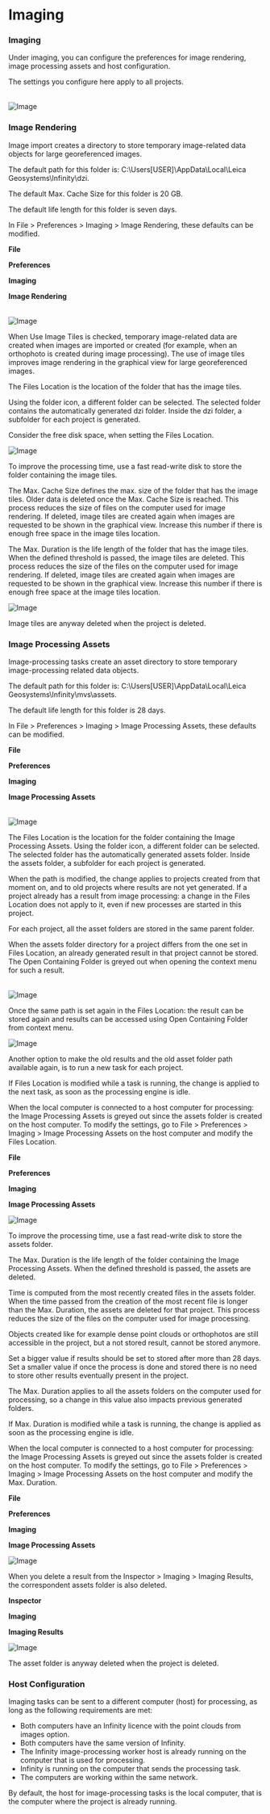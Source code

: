# Imaging

### Imaging

Under imaging, you can configure the preferences for image rendering, image processing assets and host configuration.

The settings you configure here apply to all projects.

|  |  |
| --- | --- |

![Image](graphics/00826953.jpg)

### Image Rendering

Image import creates a directory to store temporary image-related data objects for large georeferenced images.

The default path for this folder is: C:\Users\[USER]\AppData\Local\Leica Geosystems\Infinity\dzi\.

The default Max. Cache Size for this folder is 20 GB.

The default life length for this folder is seven days.

In File > Preferences > Imaging > Image Rendering, these defaults can be modified.

**File**

**Preferences**

**Imaging**

**Image Rendering**

|  |  |
| --- | --- |

![Image](graphics/00825895.jpg)

When Use Image Tiles is checked, temporary image-related data are created when images are imported or created (for example, when an orthophoto is created during image processing). The use of image tiles improves image rendering in the graphical view for large georeferenced images.

The Files Location is the location of the folder that has the image tiles.

Using the folder icon, a different folder can be selected. The selected folder contains the automatically generated dzi folder. Inside the dzi folder, a subfolder for each project is generated.

Consider the free disk space, when setting the Files Location.

![Image](./data/icons/note.gif)

To improve the processing time, use a fast read-write disk to store the folder containing the image tiles.

The Max. Cache Size defines the max. size of the folder that has the image tiles. Older data is deleted once the Max. Cache Size is reached. This process reduces the size of files on the computer used for image rendering. If deleted, image tiles are created again when images are requested to be shown in the graphical view. Increase this number if there is enough free space in the image tiles location.

The Max. Duration is the life length of the folder that has the image tiles. When the defined threshold is passed, the image tiles are deleted. This process reduces the size of the files on the computer used for image rendering. If deleted, image tiles are created again when images are requested to be shown in the graphical view. Increase this number if there is enough free space at the image tiles location.

![Image](./data/icons/note.gif)

Image tiles are anyway deleted when the project is deleted.

### Image Processing Assets

Image-processing tasks create an asset directory to store temporary image-processing related data objects.

The default path for this folder is: C:\Users\[USER]\AppData\Local\Leica Geosystems\Infinity\mvs\assets\.

The default life length for this folder is 28 days.

In File > Preferences > Imaging > Image Processing Assets, these defaults can be modified.

**File**

**Preferences**

**Imaging**

**Image Processing Assets**

|  |  |
| --- | --- |

![Image](graphics/00825570.jpg)

The Files Location is the location for the folder containing the Image Processing Assets. Using the folder icon, a different folder can be selected. The selected folder has the automatically generated assets folder. Inside the assets folder, a subfolder for each project is generated.

When the path is modified, the change applies to projects created from that moment on, and to old projects where results are not yet generated. If a project already has a result from image processing: a change in the Files Location does not apply to it, even if new processes are started in this project.

For each project, all the asset folders are stored in the same parent folder.

When the assets folder directory for a project differs from the one set in Files Location, an already generated result in that project cannot be stored. The Open Containing Folder is greyed out when opening the context menu for such a result.

|  |  |
| --- | --- |

![Image](graphics/00825573.jpg)

Once the same path is set again in the Files Location: the result can be stored again and results can be accessed using Open Containing Folder from context menu.

![Image](./data/icons/note.gif)

Another option to make the old results and the old asset folder path available again, is to run a new task for each project.

If Files Location is modified while a task is running, the change is applied to the next task, as soon as the processing engine is idle.

When the local computer is connected to a host computer for processing: the Image Processing Assets is greyed out since the assets folder is created on the host computer. To modify the settings, go to File > Preferences > Imaging > Image Processing Assets on the host computer and modify the Files Location.

**File**

**Preferences**

**Imaging**

**Image Processing Assets**

![Image](./data/icons/note.gif)

To improve the processing time, use a fast read-write disk to store the assets folder.

The Max. Duration is the life length of the folder containing the Image Processing Assets. When the defined threshold is passed, the assets are deleted.

Time is computed from the most recently created files in the assets folder. When the time passed from the creation of the most recent file is longer than the Max. Duration, the assets are deleted for that project. This process reduces the size of the files on the computer used for image processing.

Objects created like for example dense point clouds or orthophotos are still accessible in the project, but a not stored result, cannot be stored anymore.

Set a bigger value if results should be set to stored after more than 28 days. Set a smaller value if once the process is done and stored there is no need to store other results eventually present in the project.

The Max. Duration applies to all the assets folders on the computer used for processing, so a change in this value also impacts previous generated folders.

If Max. Duration is modified while a task is running, the change is applied as soon as the processing engine is idle.

When the local computer is connected to a host computer for processing: the Image Processing Assets is greyed out since the assets folder is created on the host computer. To modify the settings, go to File > Preferences > Imaging > Image Processing Assets on the host computer and modify the Max. Duration.

**File**

**Preferences**

**Imaging**

**Image Processing Assets**

![Image](./data/icons/note.gif)

When you delete a result from the Inspector > Imaging > Imaging Results, the correspondent assets folder is also deleted.

**Inspector**

**Imaging**

**Imaging Results**

![Image](./data/icons/note.gif)

The asset folder is anyway deleted when the project is deleted.

### Host Configuration

Imaging tasks can be sent to a different computer (host) for processing, as long as the following requirements are met:

- Both computers have an Infinity licence with the point clouds from images option.
- Both computers have the same version of Infinity.
- The Infinity image-processing worker host is already running on the computer that is used for processing.
- Infinity is running on the computer that sends the processing task.
- The computers are working within the same network.

By default, the host for image-processing tasks is the local computer, that is the computer where the project is already running.

